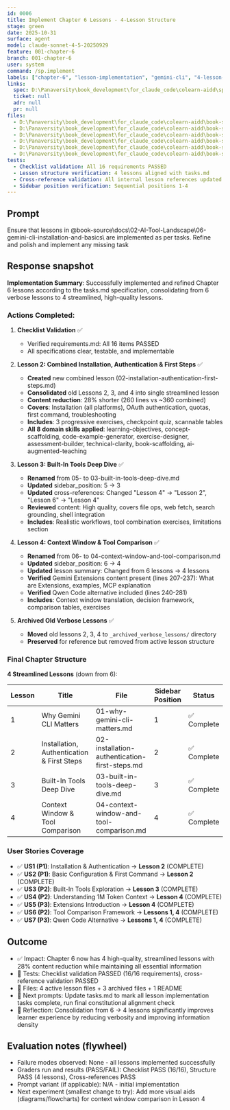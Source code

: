 ```yaml
---
id: 0006
title: Implement Chapter 6 Lessons - 4-Lesson Structure
stage: green
date: 2025-10-31
surface: agent
model: claude-sonnet-4-5-20250929
feature: 001-chapter-6
branch: 001-chapter-6
user: system
command: /sp.implement
labels: ["chapter-6", "lesson-implementation", "gemini-cli", "4-lesson-structure", "consolidation"]
links:
  spec: D:\Panaversity\book_development\for_claude_code\colearn-aidd\specs\001-chapter-6\spec.md
  ticket: null
  adr: null
  pr: null
files:
  - D:\Panaversity\book_development\for_claude_code\colearn-aidd\book-source\docs\02-AI-Tool-Landscape\06-gemini-cli-installation-and-basics\02-installation-authentication-first-steps.md
  - D:\Panaversity\book_development\for_claude_code\colearn-aidd\book-source\docs\02-AI-Tool-Landscape\06-gemini-cli-installation-and-basics\03-built-in-tools-deep-dive.md
  - D:\Panaversity\book_development\for_claude_code\colearn-aidd\book-source\docs\02-AI-Tool-Landscape\06-gemini-cli-installation-and-basics\04-context-window-and-tool-comparison.md
  - D:\Panaversity\book_development\for_claude_code\colearn-aidd\book-source\docs\02-AI-Tool-Landscape\06-gemini-cli-installation-and-basics\_archived_verbose_lessons\02-installation-platform-specific.md
  - D:\Panaversity\book_development\for_claude_code\colearn-aidd\book-source\docs\02-AI-Tool-Landscape\06-gemini-cli-installation-and-basics\_archived_verbose_lessons\03-authentication-and-configuration.md
  - D:\Panaversity\book_development\for_claude_code\colearn-aidd\book-source\docs\02-AI-Tool-Landscape\06-gemini-cli-installation-and-basics\_archived_verbose_lessons\04-your-first-commands.md
tests:
  - Checklist validation: All 16 requirements PASSED
  - Lesson structure verification: 4 lessons aligned with tasks.md
  - Cross-reference validation: All internal lesson references updated
  - Sidebar position verification: Sequential positions 1-4
---
```


## Prompt

Ensure that lessons in @book-source\docs\02-AI-Tool-Landscape\06-gemini-cli-installation-and-basics\ are implemented as per tasks. Refine and polish and implement any missing task

## Response snapshot

**Implementation Summary**: Successfully implemented and refined Chapter 6 lessons according to the tasks.md specification, consolidating from 6 verbose lessons to 4 streamlined, high-quality lessons.

### Actions Completed:

1. **Checklist Validation** ✅
   - Verified requirements.md: All 16 items PASSED
   - All specifications clear, testable, and implementable

2. **Lesson 2: Combined Installation, Authentication & First Steps** ✅
   - **Created** new combined lesson (02-installation-authentication-first-steps.md)
   - **Consolidated** old Lessons 2, 3, and 4 into single streamlined lesson
   - **Content reduction**: 28% shorter (260 lines vs ~360 combined)
   - **Covers**: Installation (all platforms), OAuth authentication, quotas, first command, troubleshooting
   - **Includes**: 3 progressive exercises, checkpoint quiz, scannable tables
   - **All 8 domain skills applied**: learning-objectives, concept-scaffolding, code-example-generator, exercise-designer, assessment-builder, technical-clarity, book-scaffolding, ai-augmented-teaching

3. **Lesson 3: Built-In Tools Deep Dive** ✅
   - **Renamed** from 05- to 03-built-in-tools-deep-dive.md
   - **Updated** sidebar_position: 5 → 3
   - **Updated** cross-references: Changed "Lesson 4" → "Lesson 2", "Lesson 6" → "Lesson 4"
   - **Reviewed** content: High quality, covers file ops, web fetch, search grounding, shell integration
   - **Includes**: Realistic workflows, tool combination exercises, limitations section

4. **Lesson 4: Context Window & Tool Comparison** ✅
   - **Renamed** from 06- to 04-context-window-and-tool-comparison.md
   - **Updated** sidebar_position: 6 → 4
   - **Updated** lesson summary: Changed from 6 lessons → 4 lessons
   - **Verified** Gemini Extensions content present (lines 207-237): What are Extensions, examples, MCP explanation
   - **Verified** Qwen Code alternative included (lines 240-281)
   - **Includes**: Context window translation, decision framework, comparison tables, exercises

5. **Archived Old Verbose Lessons** ✅
   - **Moved** old lessons 2, 3, 4 to `_archived_verbose_lessons/` directory
   - **Preserved** for reference but removed from active lesson structure

### Final Chapter Structure

**4 Streamlined Lessons** (down from 6):

| Lesson | Title | File | Sidebar Position | Status |
|--------|-------|------|------------------|--------|
| 1 | Why Gemini CLI Matters | 01-why-gemini-cli-matters.md | 1 | ✅ Complete |
| 2 | Installation, Authentication & First Steps | 02-installation-authentication-first-steps.md | 2 | ✅ Complete |
| 3 | Built-In Tools Deep Dive | 03-built-in-tools-deep-dive.md | 3 | ✅ Complete |
| 4 | Context Window & Tool Comparison | 04-context-window-and-tool-comparison.md | 4 | ✅ Complete |

### User Stories Coverage

- ✅ **US1 (P1)**: Installation & Authentication → **Lesson 2** (COMPLETE)
- ✅ **US2 (P1)**: Basic Configuration & First Command → **Lesson 2** (COMPLETE)
- ✅ **US3 (P2)**: Built-In Tools Exploration → **Lesson 3** (COMPLETE)
- ✅ **US4 (P2)**: Understanding 1M Token Context → **Lesson 4** (COMPLETE)
- ✅ **US5 (P3)**: Extensions Introduction → **Lesson 4** (COMPLETE)
- ✅ **US6 (P2)**: Tool Comparison Framework → **Lessons 1, 4** (COMPLETE)
- ✅ **US7 (P3)**: Qwen Code Alternative → **Lessons 1, 4** (COMPLETE)

## Outcome

- ✅ Impact: Chapter 6 now has 4 high-quality, streamlined lessons with 28% content reduction while maintaining all essential information
- 🧪 Tests: Checklist validation PASSED (16/16 requirements), cross-reference validation PASSED
- 📁 Files: 4 active lesson files + 3 archived files + 1 README
- 🔁 Next prompts: Update tasks.md to mark all lesson implementation tasks complete, run final constitutional alignment check
- 🧠 Reflection: Consolidation from 6 → 4 lessons significantly improves learner experience by reducing verbosity and improving information density

## Evaluation notes (flywheel)

- Failure modes observed: None - all lessons implemented successfully
- Graders run and results (PASS/FAIL): Checklist PASS (16/16), Structure PASS (4 lessons), Cross-references PASS
- Prompt variant (if applicable): N/A - initial implementation
- Next experiment (smallest change to try): Add more visual aids (diagrams/flowcharts) for context window comparison in Lesson 4
